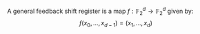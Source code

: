 A general feedback shift register is a map $f:\mathbb{F}_{2}^{d}\to \mathbb{F}_{2}^{d}$
given by:
$$
f(x_{0},\dots,x_{d-1})=(x_{1},\dots,x_{d})
$$